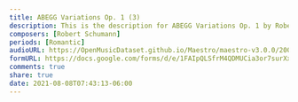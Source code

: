 ```yaml
---
title: ABEGG Variations Op. 1 (3)
description: This is the description for ABEGG Variations Op. 1 by Robert Schumann
composers: [Robert Schumann]
periods: [Romantic]
audioURL: https://OpenMusicDataset.github.io/Maestro/maestro-v3.0.0/2008/MIDI-Unprocessed_12_R2_2008_01-04_ORIG_MID--AUDIO_12_R2_2008_wav--3.midi
formURL: https://docs.google.com/forms/d/e/1FAIpQLSfrM4QDMUCia3or7surXx6VkYMMnEkyRC2NhZc_8UYWhxONkQ/viewform
comments: true
share: true
date: 2021-08-08T07:43:13-06:00
---
```

